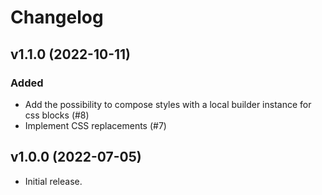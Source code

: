 # Changelog

## v1.1.0 (2022-10-11)

### Added

- Add the possibility to compose styles with a local builder instance for css blocks (#8)
- Implement CSS replacements (#7)

## v1.0.0 (2022-07-05)

- Initial release.
